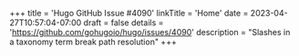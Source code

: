 +++
title = 'Hugo GitHub Issue #4090'
linkTitle = 'Home'
date = 2023-04-27T10:57:04-07:00
draft = false
details = 'https://github.com/gohugoio/hugo/issues/4090'
description = "Slashes in a taxonomy term break path resolution"
+++
